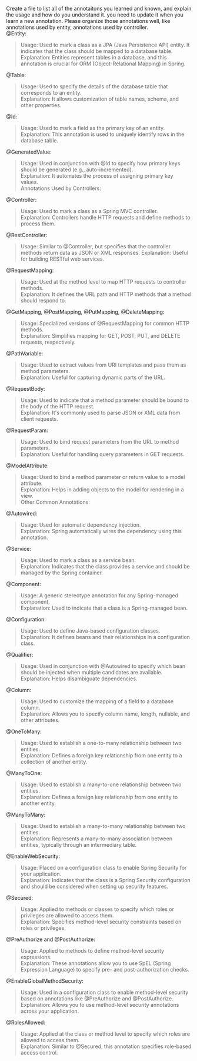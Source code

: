 Create a file to list all of the annotaitons you learned and known, and explain the usage and how do you
understand it. you need to update it when you learn a new annotation. Please organize those annotations
well, like annotations used by entity, annotations used by controller.<br>
@Entity:<br>
>Usage: Used to mark a class as a JPA (Java Persistence API) entity. It indicates that the class should be mapped to a database table.<br>
Explanation: Entities represent tables in a database, and this annotation is crucial for ORM (Object-Relational Mapping) in Spring.<br>

@Table:<br>
>Usage: Used to specify the details of the database table that corresponds to an entity.<br>
Explanation: It allows customization of table names, schema, and other properties.<br>

@Id:<br>
>Usage: Used to mark a field as the primary key of an entity.<br>
Explanation: This annotation is used to uniquely identify rows in the database table.<br>

@GeneratedValue:<br>
>Usage: Used in conjunction with @Id to specify how primary keys should be generated (e.g., auto-incremented).<br>
Explanation: It automates the process of assigning primary key values.<br>
Annotations Used by Controllers:<br>
>
@Controller:<br>
>Usage: Used to mark a class as a Spring MVC controller.<br>
Explanation: Controllers handle HTTP requests and define methods to process them.<br>
>
@RestController:<br>
>Usage: Similar to @Controller, but specifies that the controller methods return data as JSON or XML responses.
Explanation: Useful for building RESTful web services.<br>
>
@RequestMapping:<br>
>Usage: Used at the method level to map HTTP requests to controller methods.<br>
Explanation: It defines the URL path and HTTP methods that a method should respond to.<br>
>
@GetMapping, @PostMapping, @PutMapping, @DeleteMapping:<br>
> Usage: Specialized versions of @RequestMapping for common HTTP methods.<br>
Explanation: Simplifies mapping for GET, POST, PUT, and DELETE requests, respectively.<br>
>
@PathVariable:<br>
>Usage: Used to extract values from URI templates and pass them as method parameters.<br>
Explanation: Useful for capturing dynamic parts of the URL.<br>
>
@RequestBody:<br>
>Usage: Used to indicate that a method parameter should be bound to the body of the HTTP request.<br>
Explanation: It's commonly used to parse JSON or XML data from client requests.<br>
>
@RequestParam:<br>
>Usage: Used to bind request parameters from the URL to method parameters.<br>
Explanation: Useful for handling query parameters in GET requests.<br>
>
@ModelAttribute:<br>
>Usage: Used to bind a method parameter or return value to a model attribute.<br>
Explanation: Helps in adding objects to the model for rendering in a view.<br>
Other Common Annotations:<br>
>
@Autowired:<br>
>Usage: Used for automatic dependency injection.<br>
Explanation: Spring automatically wires the dependency using this annotation.<br>
>
@Service:<br>
>Usage: Used to mark a class as a service bean.<br>
Explanation: Indicates that the class provides a service and should be managed by the Spring container.<br>
>
@Component:<br>
>Usage: A generic stereotype annotation for any Spring-managed component.<br>
Explanation: Used to indicate that a class is a Spring-managed bean.<br>
>
@Configuration:<br>
>Usage: Used to define Java-based configuration classes.<br>
Explanation: It defines beans and their relationships in a configuration class.<br>
>
@Qualifier:<br>
>Usage: Used in conjunction with @Autowired to specify which bean should be injected when multiple candidates are available.<br>
Explanation: Helps disambiguate dependencies.<br>
>
@Column:<br>
> Usage: Used to customize the mapping of a field to a database column.<br>
Explanation: Allows you to specify column name, length, nullable, and other attributes.<br>
>
@OneToMany:<br>
> Usage: Used to establish a one-to-many relationship between two entities.<br>
Explanation: Defines a foreign key relationship from one entity to a collection of another entity.<br>
>
@ManyToOne:<br>
> Usage: Used to establish a many-to-one relationship between two entities.<br>
Explanation: Defines a foreign key relationship from one entity to another entity.<br>
>
@ManyToMany:<br>
> Usage: Used to establish a many-to-many relationship between two entities.<br>
Explanation: Represents a many-to-many association between entities, typically through an intermediary table.<br>
> 
@EnableWebSecurity:
> Usage: Placed on a configuration class to enable Spring Security for your application.<br>
Explanation: Indicates that the class is a Spring Security configuration and should be considered when setting up security features.<br>
> 
@Secured:
> Usage: Applied to methods or classes to specify which roles or privileges are allowed to access them.<br>
Explanation: Specifies method-level security constraints based on roles or privileges.<br>
> 
@PreAuthorize and @PostAuthorize:
> Usage: Applied to methods to define method-level security expressions.<br>
Explanation: These annotations allow you to use SpEL (Spring Expression Language) to specify pre- and post-authorization checks.<br>
> 
@EnableGlobalMethodSecurity:
> Usage: Used in a configuration class to enable method-level security based on annotations like @PreAuthorize and @PostAuthorize.<br>
Explanation: Allows you to use method-level security annotations across your application.<br>
>
@RolesAllowed:
> Usage: Applied at the class or method level to specify which roles are allowed to access them.<br>
Explanation: Similar to @Secured, this annotation specifies role-based access control.<br>